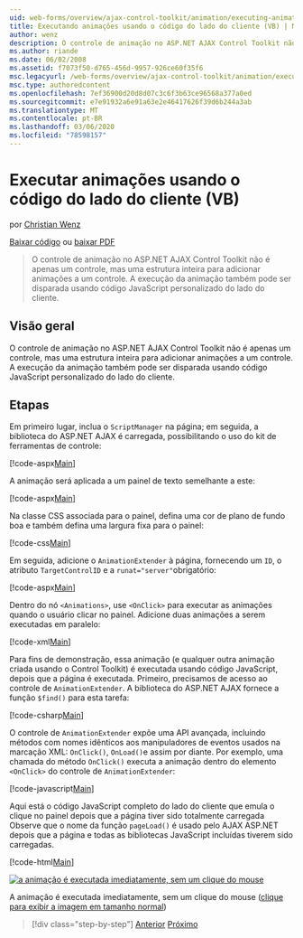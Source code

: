 ```yaml
---
uid: web-forms/overview/ajax-control-toolkit/animation/executing-animations-using-client-side-code-vb
title: Executando animações usando o código do lado do cliente (VB) | Microsoft Docs
author: wenz
description: O controle de animação no ASP.NET AJAX Control Toolkit não é apenas um controle, mas uma estrutura inteira para adicionar animações a um controle. A execução da animação...
ms.author: riande
ms.date: 06/02/2008
ms.assetid: f7073f50-d765-456d-9957-926ce60f35f6
msc.legacyurl: /web-forms/overview/ajax-control-toolkit/animation/executing-animations-using-client-side-code-vb
msc.type: authoredcontent
ms.openlocfilehash: 7ef36900d20d8d07c3c6f3b63ce96568a377a0ed
ms.sourcegitcommit: e7e91932a6e91a63e2e46417626f39d6b244a3ab
ms.translationtype: MT
ms.contentlocale: pt-BR
ms.lasthandoff: 03/06/2020
ms.locfileid: "78598157"
---
```

# <a name="executing-animations-using-client-side-code-vb"></a>Executar animações usando o código do lado do cliente (VB)

por [Christian Wenz](https://github.com/wenz)

[Baixar código](https://download.microsoft.com/download/f/9/a/f9a26acd-8df4-4484-8a18-199e4598f411/Animation10.vb.zip) ou [baixar PDF](https://download.microsoft.com/download/6/7/1/6718d452-ff89-4d3f-a90e-c74ec2d636a3/animation10VB.pdf)

> O controle de animação no ASP.NET AJAX Control Toolkit não é apenas um controle, mas uma estrutura inteira para adicionar animações a um controle. A execução da animação também pode ser disparada usando código JavaScript personalizado do lado do cliente.

## <a name="overview"></a>Visão geral

O controle de animação no ASP.NET AJAX Control Toolkit não é apenas um controle, mas uma estrutura inteira para adicionar animações a um controle. A execução da animação também pode ser disparada usando código JavaScript personalizado do lado do cliente.

## <a name="steps"></a>Etapas

Em primeiro lugar, inclua o `ScriptManager` na página; em seguida, a biblioteca do ASP.NET AJAX é carregada, possibilitando o uso do kit de ferramentas de controle:

[!code-aspx[Main](executing-animations-using-client-side-code-vb/samples/sample1.aspx)]

A animação será aplicada a um painel de texto semelhante a este:

[!code-aspx[Main](executing-animations-using-client-side-code-vb/samples/sample2.aspx)]

Na classe CSS associada para o painel, defina uma cor de plano de fundo boa e também defina uma largura fixa para o painel:

[!code-css[Main](executing-animations-using-client-side-code-vb/samples/sample3.css)]

Em seguida, adicione o `AnimationExtender` à página, fornecendo um `ID`, o atributo `TargetControlID` e a `runat="server"`obrigatório:

[!code-aspx[Main](executing-animations-using-client-side-code-vb/samples/sample4.aspx)]

Dentro do nó `<Animations>`, use `<OnClick>` para executar as animações quando o usuário clicar no painel. Adicione duas animações a serem executadas em paralelo:

[!code-xml[Main](executing-animations-using-client-side-code-vb/samples/sample5.xml)]

Para fins de demonstração, essa animação (e qualquer outra animação criada usando o Control Toolkit) é executada usando código JavaScript, depois que a página é executada. Primeiro, precisamos de acesso ao controle de `AnimationExtender`. A biblioteca do ASP.NET AJAX fornece a função `$find()` para esta tarefa:

[!code-csharp[Main](executing-animations-using-client-side-code-vb/samples/sample6.cs)]

O controle de `AnimationExtender` expõe uma API avançada, incluindo métodos com nomes idênticos aos manipuladores de eventos usados na marcação XML: `OnClick()`, `OnLoad()`e assim por diante. Por exemplo, uma chamada do método `OnClick()` executa a animação dentro do elemento `<OnClick>` do controle de `AnimationExtender`:

[!code-javascript[Main](executing-animations-using-client-side-code-vb/samples/sample7.js)]

Aqui está o código JavaScript completo do lado do cliente que emula o clique no painel depois que a página tiver sido totalmente carregada Observe que o nome da função `pageLoad()` é usado pelo AJAX ASP.NET depois que a página e todas as bibliotecas JavaScript incluídas tiverem sido carregadas.

[!code-html[Main](executing-animations-using-client-side-code-vb/samples/sample8.html)]

[![a animação é executada imediatamente, sem um clique do mouse](executing-animations-using-client-side-code-vb/_static/image2.png)](executing-animations-using-client-side-code-vb/_static/image1.png)

A animação é executada imediatamente, sem um clique do mouse ([clique para exibir a imagem em tamanho normal](executing-animations-using-client-side-code-vb/_static/image3.png))

> [!div class="step-by-step"]
> [Anterior](modifying-animations-from-the-server-side-vb.md)
> [Próximo](changing-an-animation-using-client-side-code-vb.md)
